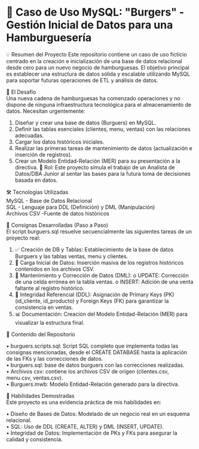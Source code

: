 # 🍔 Caso de Uso MySQL: "Burgers" - Gestión Inicial de Datos para una Hamburguesería

💡 Resumen del Proyecto
Este repositorio contiene un caso de uso ficticio centrado en la creación e inicialización de una base de datos relacional desde cero para un nuevo negocio de hamburguesas. El objetivo principal es establecer una estructura de datos sólida y escalable utilizando MySQL para soportar futuras operaciones de ETL y análisis de datos.

🧐 El Desafío <br>
Una nueva cadena de hamburguesas ha comenzado operaciones y no dispone de ninguna infraestructura tecnológica para el almacenamiento de datos. Necesitan urgentemente:
1.	Diseñar y crear una base de datos (Burguers) en MySQL.
2.	Definir las tablas esenciales (clientes, menu, ventas) con las relaciones adecuadas.
3.	Cargar los datos históricos iniciales.
4.	Realizar las primeras tareas de mantenimiento de datos (actualización e inserción de registros).
5.	Crear un Modelo Entidad-Relación (MER) para su presentación a la directiva.
🎯 Rol: Este proyecto simula el trabajo de un Analista de Datos/DBA Junior al sentar las bases para la futura toma de decisiones basada en datos.

🛠️ Tecnologías Utilizadas <br>
MySQL -	Base de Datos Relacional <br>
SQL - Lenguaje para DDL (Definición) y DML (Manipulación) <br>
Archivos CSV -Fuente de datos históricos

🎯 Consignas Desarrolladas (Paso a Paso) <br>
El script burguers.sql resuelve secuencialmente las siguientes tareas de un proyecto real: <br>
1.	✅ Creación de DB y Tablas: Establecimiento de la base de datos Burguers y las tablas ventas, menu y clientes.
2.	💾 Carga Inicial de Datos: Inserción masiva de los registros históricos contenidos en los archivos CSV.
3.	🔄 Mantenimiento y Corrección de Datos (DML):
o	UPDATE: Corrección de una celda errónea en la tabla ventas.
o	INSERT: Adición de una venta faltante al registro histórico.
4.	🔑 Integridad Referencial (DDL): Asignación de Primary Keys (PK) (id_cliente, id_producto) y Foreign Keys (FK) para garantizar la consistencia en ventas.
5.	📊 Documentación: Creación del Modelo Entidad-Relación (MER) para visualizar la estructura final.

📂 Contenido del Repositorio 


•	burguers.scripts.sql: Script SQL completo que implementa todas las consignas mencionadas, desde el CREATE DATABASE hasta la aplicación de las FKs y las correcciones de datos. <br>
• burguers.sql: base de datos burguers con las correcciones realizadas. <br>
•	Archivos csv: contiene los archivos CSV de origen (clientes.csv, menu.csv, ventas.csv). <br>
•	Burguers.mwb: Modelo Entidad-Relación generado para la directiva.

🚀 Habilidades Demostradas <br>
Este proyecto es una evidencia práctica de mis habilidades en:


•	Diseño de Bases de Datos: Modelado de un negocio real en un esquema relacional.<br>
•	SQL: Uso de DDL (CREATE, ALTER) y DML (INSERT, UPDATE).<br>
•	Integridad de Datos: Implementación de PKs y FKs para asegurar la calidad y consistencia.



